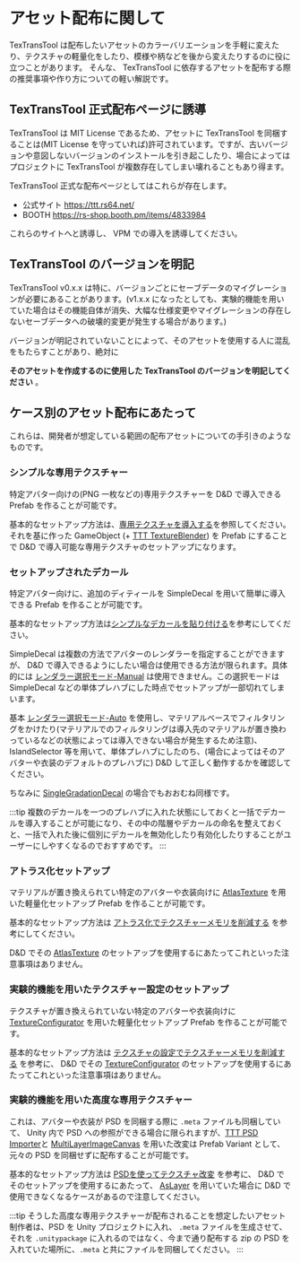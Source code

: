 # アセット配布に関して

TexTransTool は配布したいアセットのカラーバリエーションを手軽に変えたり、テクスチャの軽量化をしたり、模様や柄などを後から変えたりするのに役に立つことがあります。
そんな、 TexTransTool に依存するアセットを配布する際の推奨事項や作り方についての軽い解説です。

## TexTransTool 正式配布ページに誘導

TexTransTool は MIT License であるため、アセットに TexTransTool を同梱することは(MIT License を守っていれば)許可されています。ですが、古いバージョンや意図しないバージョンのインストールを引き起こしたり、場合によってはプロジェクトに TexTransTool が複数存在してしまい壊れることもあり得ます。

TexTransTool 正式な配布ページとしてはこれらが存在します。

- 公式サイト https://ttt.rs64.net/
- BOOTH https://rs-shop.booth.pm/items/4833984

これらのサイトへと誘導し、 VPM での導入を誘導してください。

## TexTransTool のバージョンを明記

TexTransTool v0.x.x は特に、バージョンごとにセーブデータのマイグレーションが必要にあることがあります。(v1.x.x になったとしても、実験的機能を用いていた場合はその機能自体が消失、大幅な仕様変更やマイグレーションの存在しないセーブデータへの破壊的変更が発生する場合があります。)

バージョンが明記されていないことによって、そのアセットを使用する人に混乱をもたらすことがあり、絶対に

__そのアセットを作成するのに使用した TexTransTool のバージョンを明記してください__ 。

## ケース別のアセット配布にあたって

これらは、開発者が想定している範囲の配布アセットについての手引きのようなものです。

### シンプルな専用テクスチャー

特定アバター向けの(PNG 一枚などの)専用テクスチャーを D&D で導入できる Prefab を作ることが可能です。

基本的なセットアップ方法は、[専用テクスチャを導入する](/docs/Tutorial/SetupExclusiveTexture)を参照してください。それを基に作った GameObject (+ [TTT TextureBlender](/docs/Reference/TextureBlender.md)) を Prefab にすることで D&D で導入可能な専用テクスチャのセットアップになります。

### セットアップされたデカール

特定アバター向けに、追加のディティールを SimpleDecal を用いて簡単に導入できる Prefab を作ることが可能です。

基本的なセットアップ方法は[シンプルなデカールを貼り付ける](/docs/Tutorial/SetupSimpleDecal)を参考にしてください。

SimpleDecal は複数の方法でアバターのレンダラーを指定することができますが、 D&D で導入できるようにしたい場合は使用できる方法が限られます。具体的には [レンダラー選択モード-Manual](/docs/Reference/SimpleDecal#レンダラー選択モード-manual) は使用できません。この選択モードは SimpleDecal などの単体プレハブにした時点でセットアップが一部切れてしまいます。

基本 [レンダラー選択モード-Auto](/docs/Reference/SimpleDecal#レンダラー選択モード-auto) を使用し、マテリアルベースでフィルタリングをかけたり(マテリアルでのフィルタリングは導入先のマテリアルが置き換わっているなどの状態によっては導入できない場合が発生するため注意)、 IslandSelector 等を用いて、単体プレハブにしたのち、(場合によってはそのアバターや衣装のデフォルトのプレハブに) D&D して正しく動作するかを確認してください。

ちなみに [SingleGradationDecal](/docs/Reference/SingleGradationDecal.md) の場合でもおおむね同様です。

:::tip
複数のデカールを一つのプレハブに入れた状態にしておくと一括でデカールを導入することが可能になり、その中の階層やデカールの命名を整えておくと、一括で入れた後に個別にデカールを無効化したり有効化したりすることがユーザーにしやすくなるのでおすすめです。
:::

### アトラス化セットアップ

マテリアルが置き換えられてい特定のアバターや衣装向けに [AtlasTexture](/docs/Reference/AtlasTexture) を用いた軽量化セットアップ Prefab を作ることが可能です。

基本的なセットアップ方法は [アトラス化でテクスチャーメモリを削減する](/docs/Tutorial/ReductionTextureMemoryByAtlasing) を参考にしてください。

D&D でその [AtlasTexture](/docs/Reference/AtlasTexture) のセットアップを使用するにあたってこれといった注意事項はありません。

### 実験的機能を用いたテクスチャー設定のセットアップ

テクスチャが置き換えられていない特定のアバターや衣装向けに [TextureConfigurator](/docs/Reference/TextureConfigurator.md) を用いた軽量化セットアップ Prefab を作ることが可能です。

基本的なセットアップ方法は [テクスチャの設定でテクスチャーメモリを削減する](/docs/Tutorial/ReductionTextureMemoryByTextureSetting) を参考に、 D&D でその [TextureConfigurator](/docs/Reference/TextureConfigurator.md) のセットアップを使用するにあたってこれといった注意事項はありません。

### 実験的機能を用いた高度な専用テクスチャー

これは、アバターや衣装が PSD を同梱する際に `.meta` ファイルも同梱していて、 Unity 内で PSD への参照ができる場合に限られますが、[TTT PSD Importer](/docs/Reference/TexTransToolPSDImporter.md)と  [MultiLayerImageCanvas](/docs/Reference/MultiLayerImageCanvas) を用いた改変は Prefab Variant として、元々の PSD を同梱せずに配布することが可能です。

基本的なセットアップ方法は [PSDを使ってテクスチャ改変](/docs/Tutorial/TextureModificationUsingByPSD) を参考に、 D&D でそのセットアップを使用するにあたって、 [AsLayer](/docs/Reference/MultiLayerImageCanvas/AsLayer.md) を用いていた場合に D&D で使用できなくなるケースがあるので注意してください。

:::tip
そうした高度な専用テクスチャーが配布されることを想定したいアセット制作者は、PSD を Unity プロジェクトに入れ、 `.meta` ファイルを生成させて、それを `.unitypackage` に入れるのではなく、今まで通り配布する zip の PSD を入れていた場所に、`.meta` と共にファイルを同梱してください。
:::
